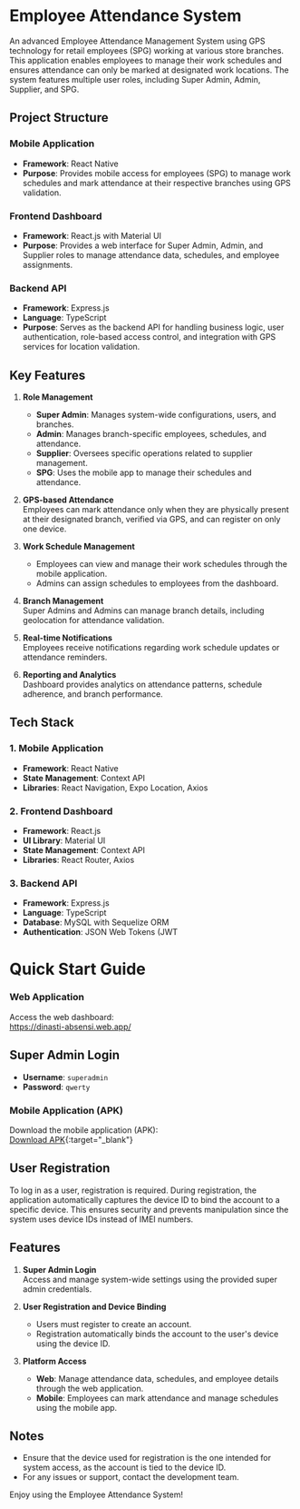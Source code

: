 # Employee Attendance System

An advanced Employee Attendance Management System using GPS technology for retail employees (SPG) working at various store branches. This application enables employees to manage their work schedules and ensures attendance can only be marked at designated work locations. The system features multiple user roles, including Super Admin, Admin, Supplier, and SPG.

## Project Structure

### Mobile Application

- **Framework**: React Native
- **Purpose**: Provides mobile access for employees (SPG) to manage work schedules and mark attendance at their respective branches using GPS validation.

### Frontend Dashboard

- **Framework**: React.js with Material UI
- **Purpose**: Provides a web interface for Super Admin, Admin, and Supplier roles to manage attendance data, schedules, and employee assignments.

### Backend API

- **Framework**: Express.js
- **Language**: TypeScript
- **Purpose**: Serves as the backend API for handling business logic, user authentication, role-based access control, and integration with GPS services for location validation.

## Key Features

1. **Role Management**

   - **Super Admin**: Manages system-wide configurations, users, and branches.
   - **Admin**: Manages branch-specific employees, schedules, and attendance.
   - **Supplier**: Oversees specific operations related to supplier management.
   - **SPG**: Uses the mobile app to manage their schedules and attendance.

2. **GPS-based Attendance**  
   Employees can mark attendance only when they are physically present at their designated branch, verified via GPS, and can register on only one device.

3. **Work Schedule Management**

   - Employees can view and manage their work schedules through the mobile application.
   - Admins can assign schedules to employees from the dashboard.

4. **Branch Management**  
   Super Admins and Admins can manage branch details, including geolocation for attendance validation.

5. **Real-time Notifications**  
   Employees receive notifications regarding work schedule updates or attendance reminders.

6. **Reporting and Analytics**  
   Dashboard provides analytics on attendance patterns, schedule adherence, and branch performance.

## Tech Stack

### 1. Mobile Application

- **Framework**: React Native
- **State Management**: Context API
- **Libraries**: React Navigation, Expo Location, Axios

### 2. Frontend Dashboard

- **Framework**: React.js
- **UI Library**: Material UI
- **State Management**: Context API
- **Libraries**: React Router, Axios

### 3. Backend API

- **Framework**: Express.js
- **Language**: TypeScript
- **Database**: MySQL with Sequelize ORM
- **Authentication**: JSON Web Tokens (JWT


# Quick Start Guide

### Web Application
Access the web dashboard:  
<a href="https://dinasti-absensi.web.app/" target="_blank">https://dinasti-absensi.web.app/</a>

## Super Admin Login
- **Username**: `superadmin`  
- **Password**: `qwerty`

### Mobile Application (APK)
Download the mobile application (APK):  
[Download APK](https://drive.google.com/file/d/1cxdMCVUOVOZ9gdLJN861ZRkE7x5vI8y6/view?usp=drive_link){:target="_blank"}

## User Registration
To log in as a user, registration is required. During registration, the application automatically captures the device ID to bind the account to a specific device. This ensures security and prevents manipulation since the system uses device IDs instead of IMEI numbers.

## Features
1. **Super Admin Login**  
   Access and manage system-wide settings using the provided super admin credentials.

2. **User Registration and Device Binding**  
   - Users must register to create an account.  
   - Registration automatically binds the account to the user's device using the device ID.

3. **Platform Access**  
   - **Web**: Manage attendance data, schedules, and employee details through the web application.  
   - **Mobile**: Employees can mark attendance and manage schedules using the mobile app.

## Notes
- Ensure that the device used for registration is the one intended for system access, as the account is tied to the device ID.  
- For any issues or support, contact the development team.

Enjoy using the Employee Attendance System!
